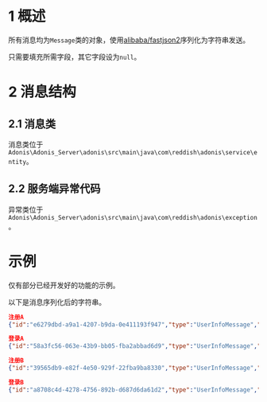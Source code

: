 # 1 概述

所有消息均为`Message`类的对象，使用[alibaba/fastjson2](https://github.com/alibaba/fastjson2)序列化为字符串发送。

只需要填充所需字段，其它字段设为`null`。

# 2 消息结构

## 2.1 消息类

消息类位于`Adonis\Adonis_Server\adonis\src\main\java\com\reddish\adonis\service\entity`。

## 2.2 服务端异常代码

异常类位于`Adonis\Adonis_Server\adonis\src\main\java\com\reddish\adonis\exception`。

# 示例

仅有部分已经开发好的功能的示例。

以下是消息序列化后的字符串。

```json
注册A
{"id":"e6279dbd-a9a1-4207-b9da-0e411193f947","type":"UserInfoMessage","userInfoMessage":{"id":"8569","nickname":"乌有之乡","password":"56897z","type":"sign_up"}}

登录A
{"id":"58a3fc56-063e-43b9-bb05-fba2abbad6d9","type":"UserInfoMessage","userInfoMessage":{"id":"8569","password":"56897z","type":"sign_in"}}

注册B
{"id":"39565db9-e82f-4e50-929f-22fba9ba8330","type":"UserInfoMessage","userInfoMessage":{"id":"kkk110","nickname":"三国杀","password":"110256","type":"sign_up"}}

登录B
{"id":"a8708c4d-4278-4756-892b-d687d6da61d2","type":"UserInfoMessage","userInfoMessage":{"id":"kkk110","password":"110256","type":"sign_in"}}

```

